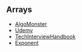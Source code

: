 ## Arrays
- [AlgoMonster](https://algo.monster/problems/binary_search_first_element_not_smaller_than_target)
- [Udemy](https://www.udemy.com/course/master-the-coding-interview-data-structures-algorithms/learn/lecture/12300322#overview)
- [TechInterviewHandbook](https://www.techinterviewhandbook.org/algorithms/array/)
- [Exponent](https://www.tryexponent.com/courses/software-engineering/data-structures/arrays)

